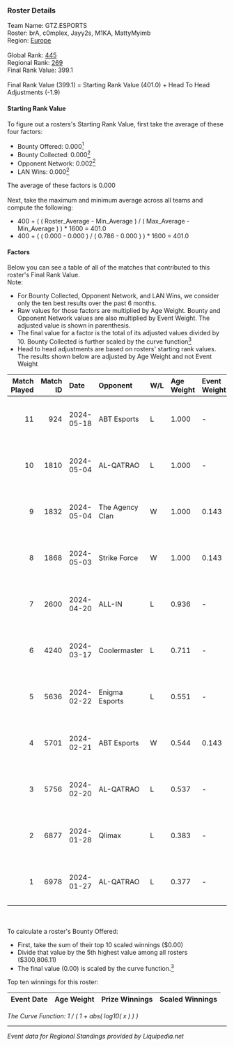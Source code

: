### Roster Details<br />
Team Name: GTZ.ESPORTS<br />
Roster: brA, c0mplex, Jayy2s, M1KA, MattyMyimb<br />
Region: [Europe]( ../standings_europe.md)<br />
<br />
Global Rank: [445](../standings_global.md)<br />
Regional Rank: [269]( ../standings_europe.md)<br />
Final Rank Value:  399.1<br />
<br />
Final Rank Value (399.1) = Starting Rank Value (401.0) + Head To Head Adjustments (-1.9)<br />

#### Starting Rank Value<br />
To figure out a rosters's Starting Rank Value, first take the average of these four factors:<br />
- Bounty Offered: 0.000[<sup>1</sup>](#table2)
- Bounty Collected: 0.000[<sup>2</sup>](#table1)
- Opponent Network: 0.002[<sup>2</sup>](#table1)
- LAN Wins: 0.000[<sup>2</sup>](#table1)

The average of these factors is 0.000<br />
<br />
Next, take the maximum and minimum average across all teams and compute the following:<br />
- 400 + ( ( Roster_Average - Min_Average ) / ( Max_Average - Min_Average ) ) * 1600 = 401.0
- 400 + ( ( 0.000 - 0.000 ) / ( 0.786 - 0.000 ) ) * 1600 = 401.0


#### Factors<br />
Below you can see a table of all of the matches that contributed to this roster's Final Rank Value.<br />
Note:<br />

- For Bounty Collected, Opponent Network, and LAN Wins, we consider only the ten best results over the past 6 months.
- Raw values for those factors are multiplied by Age Weight. Bounty and Opponent Network values are also multiplied by Event Weight. The adjusted value is shown in parenthesis.
- The final value for a factor is the total of its adjusted values divided by 10. Bounty Collected is further scaled by the curve function[<sup>3</sup>](#curveFunction)
- Head to head adjustments are based on rosters' starting rank values. The results shown below are adjusted by Age Weight and not Event Weight
<span id="table1"></span><br />


| Match Played | Match ID | Date       | Opponent        | W/L | Age Weight | Event Weight | Bounty Collected | Opponent Network | LAN Wins  | H2H Adj. | Roster                                 |
| -: | -: | :- | :- | :- | :- | :- | :- | :- | :- | -: | :- |
|           11 |      924 | 2024-05-18 | ABT Esports     | L   | 1.000      | -            | -                | -                | -         |   -10.68 | brA, c0mplex, Jayy2s, M1KA, MattyMyimb |
|           10 |     1810 | 2024-05-04 | AL-QATRAO       | L   | 1.000      | -            | -                | -                | -         |    -3.51 | brA, c0mplex, Jayy2s, M1KA, MattyMyimb |
|            9 |     1832 | 2024-05-04 | The Agency Clan | W   | 1.000      | 0.143        | 0.000 (0.000)    | 0.051 (0.007)    | 0 (0.000) |    20.75 | brA, c0mplex, Jayy2s, M1KA, MattyMyimb |
|            8 |     1868 | 2024-05-03 | Strike Force    | W   | 1.000      | 0.143        | 0.000 (0.000)    | 0.000 (0.000)    | 0 (0.000) |    16.08 | brA, c0mplex, Jayy2s, M1KA, MattyMyimb |
|            7 |     2600 | 2024-04-20 | ALL-IN          | L   | 0.936      | -            | -                | -                | -         |    -8.57 | brA, c0mplex, Jayy2s, M1KA, MattyMyimb |
|            6 |     4240 | 2024-03-17 | Coolermaster    | L   | 0.711      | -            | -                | -                | -         |   -10.81 | brA, c0mplex, Jayy2s, M1KA, MattyMyimb |
|            5 |     5636 | 2024-02-22 | Enigma Esports  | L   | 0.551      | -            | -                | -                | -         |    -6.81 | brA, c0mplex, Jayy2s, M1KA, MattyMyimb |
|            4 |     5701 | 2024-02-21 | ABT Esports     | W   | 0.544      | 0.143        | 0.000 (0.000)    | 0.153 (0.012)    | 0 (0.000) |    11.14 | brA, c0mplex, Jayy2s, M1KA, MattyMyimb |
|            3 |     5756 | 2024-02-20 | AL-QATRAO       | L   | 0.537      | -            | -                | -                | -         |    -1.99 | brA, c0mplex, Jayy2s, M1KA, MattyMyimb |
|            2 |     6877 | 2024-01-28 | Qlimax          | L   | 0.383      | -            | -                | -                | -         |    -5.99 | brA, c0mplex, Jayy2s, M1KA, MattyMyimb |
|            1 |     6978 | 2024-01-27 | AL-QATRAO       | L   | 0.377      | -            | -                | -                | -         |    -1.49 | brA, c0mplex, Jayy2s, M1KA, MattyMyimb |

<br />
<span id="table2"></span><br />
To calculate a roster's Bounty Offered:<br />

- First, take the sum of their top 10 scaled winnings ($0.00)
- Divide that value by the 5th highest value among all rosters ($300,806.11)
- The final value (0.00) is scaled by the curve function.[<sup>3</sup>](#curveFunction)

Top ten winnings for this roster:<br />

| Event Date | Age Weight | Prize Winnings | Scaled Winnings |
| :- | -: | :- | :- |


<span id="curveFunction"></span>_The Curve Function: 1 / ( 1 + abs( log10( x ) ) )_<br />

---
_Event data for Regional Standings provided by Liquipedia.net_<br />
